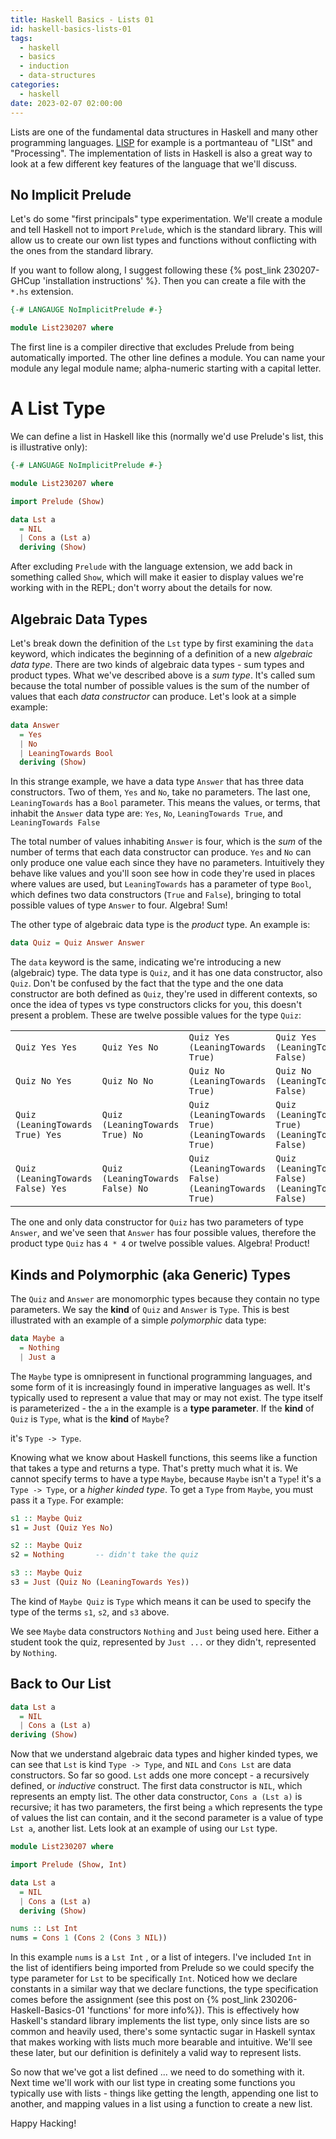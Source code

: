 ```yaml
---
title: Haskell Basics - Lists 01
id: haskell-basics-lists-01
tags:
  - haskell
  - basics
  - induction
  - data-structures
categories:
  - haskell
date: 2023-02-07 02:00:00
---
```


Lists are one of the fundamental data structures in Haskell and many other programming languages. [LISP](https://en.wikipedia.org/wiki/Lisp_(programming_language)) for example is a portmanteau of "LISt" and "Processing". The implementation of lists in Haskell is also a great way to look at a few different key features of the language that we'll discuss.

## No Implicit Prelude
Let's do some "first principals" type experimentation. We'll create a module and tell Haskell not to import `Prelude`, which is the standard library. This will allow us to create our own list types and functions without conflicting with the ones from the standard library. 

If you want to follow along, I suggest following these {% post_link 230207-GHCup 'installation instructions' %}. Then you can create a file with the `*.hs` extension.

```haskell
{-# LANGAUGE NoImplicitPrelude #-}

module List230207 where
```

The first line is a compiler directive that excludes Prelude from being automatically imported. The other line defines a module. You can name your module any legal module name; alpha-numeric starting with a capital letter.

# A List Type
We can define a list in Haskell like this (normally we'd use Prelude's list, this is illustrative only):

```haskell The Lst Type
{-# LANGUAGE NoImplicitPrelude #-}

module List230207 where

import Prelude (Show)

data Lst a
  = NIL
  | Cons a (Lst a)
  deriving (Show)
```

After excluding `Prelude` with the language extension, we add back in something called `Show`, which will make it easier to display values we're working with in the REPL; don't worry about the details for now.

## Algebraic Data Types
Let's break down the definition of the `Lst` type by first examining the `data` keyword, which indicates the beginning of a definition of a new _algebraic data type_. There are two kinds of algebraic data types - sum types and product types. What we've described above is a _sum type_. It's called sum because the total number of possible values is the sum of the number of values that each _data constructor_ can produce. Let's look at a simple example:

```haskell Example Algebraic data type
data Answer 
  = Yes 
  | No 
  | LeaningTowards Bool
  deriving (Show)
```

In this strange example, we have a data type `Answer` that has three data constructors. Two of them, `Yes` and `No`, take no parameters. The last one, `LeaningTowards` has a `Bool` parameter. This means the values, or terms, that inhabit the `Answer` data type are:
`Yes`,  `No`,  `LeaningTowards True`, and `LeaningTowards False`

The total number of values inhabiting `Answer` is four, which is the _sum_ of the number of terms that each data constructor can produce. `Yes` and `No` can only produce one value each since they have no parameters. Intuitively they behave like values and you'll soon see how in code they're used in places where values are used, but `LeaningTowards` has a parameter of type `Bool`, which defines two data constructors (`True` and `False`), bringing to total possible values of type `Answer` to four. Algebra! Sum!

The other type of algebraic data type is the _product_ type. An example is:
```haskell
data Quiz = Quiz Answer Answer
```

The `data` keyword is the same, indicating we're introducing a new (algebraic) type. The data type is `Quiz`, and it has one data constructor, also `Quiz`. Don't be confused by the fact that the type and the one data constructor are both defined as `Quiz`, they're used in different contexts, so once the idea of types vs type constructors clicks for you, this doesn't present a problem. These are twelve possible values for the type `Quiz`:

| | | | |
|-|-|-|-|
| `Quiz Yes Yes` | `Quiz Yes No` | `Quiz Yes (LeaningTowards True)` | `Quiz Yes (LeaningTowards False)` |
| `Quiz No Yes`  | `Quiz No No`  | `Quiz No (LeaningTowards True)`  | `Quiz No (LeaningTowards False)`  |
| `Quiz (LeaningTowards True) Yes`  | `Quiz (LeaningTowards True) No`  | `Quiz (LeaningTowards True) (LeaningTowards True)`  | `Quiz (LeaningTowards True) (LeaningTowards False)`  |
| `Quiz (LeaningTowards False) Yes`  | `Quiz (LeaningTowards False) No`  | `Quiz (LeaningTowards False) (LeaningTowards True)`  | `Quiz (LeaningTowards False) (LeaningTowards False)`  |

The one and only data constructor for `Quiz` has two parameters of type `Answer`, and we've seen that `Answer` has four possible values, therefore the product type `Quiz` has `4 * 4` or twelve possible values. Algebra! Product!

## Kinds and Polymorphic (aka Generic) Types
The `Quiz` and `Answer` are monomorphic types because they contain no type parameters. We say the **kind** of `Quiz` and `Answer` is `Type`. This is best illustrated with an example of a simple _polymorphic_ data type:
```haskell the unbiquitous Maybe type
data Maybe a
  = Nothing
  | Just a
```

The `Maybe` type is omnipresent in functional programming languages, and some form of it is increasingly found in imperative languages as well. It's typically used to represent a value that may or may not exist. The type itself is parameterized - the `a` in the example is a **type parameter**. If the **kind** of `Quiz` is `Type`, what is the **kind** of `Maybe`? 

it's `Type -> Type`. 

Knowing what we know about Haskell functions, this seems like a function that takes a type and returns a type. That's pretty much what it is. We cannot specify terms to have a type `Maybe`, because `Maybe` isn't a `Type`! it's a `Type -> Type`, or a _higher kinded type_. To get a `Type` from `Maybe`, you must pass it a `Type`. For example:
```haskell student quiz results
s1 :: Maybe Quiz
s1 = Just (Quiz Yes No)

s2 :: Maybe Quiz
s2 = Nothing       -- didn't take the quiz

s3 :: Maybe Quiz
s3 = Just (Quiz No (LeaningTowards Yes))
```

The kind of `Maybe Quiz` is `Type` which means it can be used to specify the type of the terms `s1`, `s2`, and `s3` above.

We see `Maybe` data constructors `Nothing` and `Just` being used here. Either a student took the quiz, represented by `Just ...` or they didn't, represented by `Nothing`. 

## Back to Our List
```haskell
data Lst a
  = NIL
  | Cons a (Lst a)
deriving (Show)
```

Now that we understand algebraic data types and higher kinded types, we can see that `Lst`  is kind `Type -> Type`,  and `NIL` and `Cons Lst` are data constructors. So far so good.  `Lst` adds one more concept - a recursively defined, or _inductive_ construct. The first data constructor is `NIL`, which represents an empty list. The other data constructor, `Cons a (Lst a)` is recursive; it has two parameters, the first being `a` which represents the type of values the list can contain, and it the second parameter is a value of type `Lst a`, another list. Lets look at an example of using our `Lst` type.
```haskell Lst Example
module List230207 where

import Prelude (Show, Int)

data Lst a
  = NIL
  | Cons a (Lst a)
  deriving (Show)

nums :: Lst Int
nums = Cons 1 (Cons 2 (Cons 3 NIL))
```

In this example `nums` is a `Lst Int` , or a list of integers. I've included `Int` in the list of identifiers being imported from Prelude so we could specify the type parameter for `Lst`  to be specifically `Int`.  Noticed how we declare constants in a similar way that we declare functions, the type specification comes before the assignment (see this post on {% post_link 230206-Haskell-Basics-01 'functions' for more info%}). This is effectively how Haskell's standard library implements the list type, only since lists are so common and heavily used, there's some syntactic sugar in Haskell syntax that makes working with lists much more bearable and intuitive. We'll see these later, but our definition is definitely a valid way to represent lists.

So now that we've got a list defined ... we need to do something with it. Next time we'll work with our list type in creating some functions you typically use with lists - things like getting the length, appending one list to another, and mapping values in a list using a function to create a new list.

Happy Hacking!
